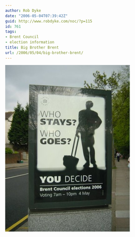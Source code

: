 ```yaml
---
author: Rob Dyke
date: "2006-05-04T07:39:42Z"
guid: http://www.robdyke.com/noc/?p=115
id: 761
tags:
- Brent Council
- election information
title: Big Brother Brent
url: /2006/05/04/big-brother-brent/
---
```

<a rel="attachment" title="Big Brother Election Poster" href="http://www.robdyke.com/bec/?attachment_id=113"><img alt="Big Brother Election Poster" src="/pubfiles/2006/05/big_brother_brent.jpg" /></a>